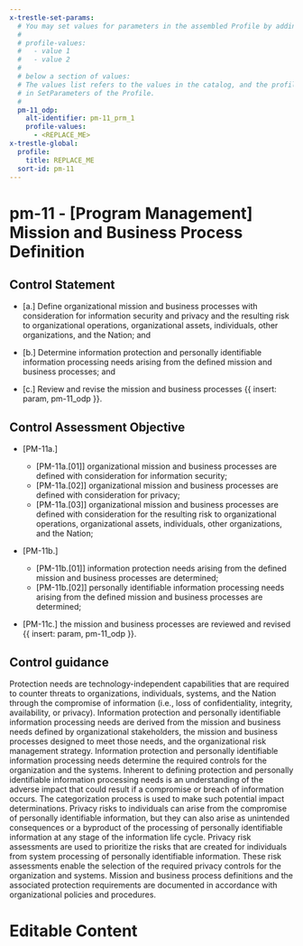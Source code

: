 ```yaml
---
x-trestle-set-params:
  # You may set values for parameters in the assembled Profile by adding
  #
  # profile-values:
  #   - value 1
  #   - value 2
  #
  # below a section of values:
  # The values list refers to the values in the catalog, and the profile-values represent values
  # in SetParameters of the Profile.
  #
  pm-11_odp:
    alt-identifier: pm-11_prm_1
    profile-values:
      - <REPLACE_ME>
x-trestle-global:
  profile:
    title: REPLACE_ME
  sort-id: pm-11
---
```


# pm-11 - \[Program Management\] Mission and Business Process Definition

## Control Statement

- \[a.\] Define organizational mission and business processes with consideration for information security and privacy and the resulting risk to organizational operations, organizational assets, individuals, other organizations, and the Nation; and

- \[b.\] Determine information protection and personally identifiable information processing needs arising from the defined mission and business processes; and

- \[c.\] Review and revise the mission and business processes {{ insert: param, pm-11_odp }}.

## Control Assessment Objective

- \[PM-11a.\]

  - \[PM-11a.[01]\] organizational mission and business processes are defined with consideration for information security;
  - \[PM-11a.[02]\] organizational mission and business processes are defined with consideration for privacy;
  - \[PM-11a.[03]\] organizational mission and business processes are defined with consideration for the resulting risk to organizational operations, organizational assets, individuals, other organizations, and the Nation;

- \[PM-11b.\]

  - \[PM-11b.[01]\] information protection needs arising from the defined mission and business processes are determined;
  - \[PM-11b.[02]\] personally identifiable information processing needs arising from the defined mission and business processes are determined;

- \[PM-11c.\] the mission and business processes are reviewed and revised {{ insert: param, pm-11_odp }}.

## Control guidance

Protection needs are technology-independent capabilities that are required to counter threats to organizations, individuals, systems, and the Nation through the compromise of information (i.e., loss of confidentiality, integrity, availability, or privacy). Information protection and personally identifiable information processing needs are derived from the mission and business needs defined by organizational stakeholders, the mission and business processes designed to meet those needs, and the organizational risk management strategy. Information protection and personally identifiable information processing needs determine the required controls for the organization and the systems. Inherent to defining protection and personally identifiable information processing needs is an understanding of the adverse impact that could result if a compromise or breach of information occurs. The categorization process is used to make such potential impact determinations. Privacy risks to individuals can arise from the compromise of personally identifiable information, but they can also arise as unintended consequences or a byproduct of the processing of personally identifiable information at any stage of the information life cycle. Privacy risk assessments are used to prioritize the risks that are created for individuals from system processing of personally identifiable information. These risk assessments enable the selection of the required privacy controls for the organization and systems. Mission and business process definitions and the associated protection requirements are documented in accordance with organizational policies and procedures.

# Editable Content

<!-- Make additions and edits below -->
<!-- The above represents the contents of the control as received by the profile, prior to additions. -->
<!-- If the profile makes additions to the control, they will appear below. -->
<!-- The above markdown may not be edited but you may edit the content below, and/or introduce new additions to be made by the profile. -->
<!-- If there is a yaml header at the top, parameter values may be edited. Use --set-parameters to incorporate the changes during assembly. -->
<!-- The content here will then replace what is in the profile for this control, after running profile-assemble. -->
<!-- The current profile has no added parts for this control, but you may add new ones here. -->
<!-- Each addition must have a heading either of the form ## Control my_addition_name -->
<!-- or ## Part a. (where the a. refers to one of the control statement labels.) -->
<!-- "## Control" parts are new parts added after the statement part. -->
<!-- "## Part" parts are new parts added into the top-level statement part with that label. -->
<!-- Subparts may be added with nested hash levels of the form ### My Subpart Name -->
<!-- underneath the parent ## Control or ## Part being added -->
<!-- See https://ibm.github.io/compliance-trestle/tutorials/ssp_profile_catalog_authoring/ssp_profile_catalog_authoring for guidance. -->
